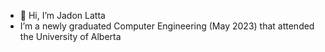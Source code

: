 - 👋 Hi, I’m Jadon Latta
- I’m a newly graduated Computer Engineering (May 2023) that attended the University of Alberta


<!---
lattajadon/lattajadon is a ✨ special ✨ repository because its `README.md` (this file) appears on your GitHub profile.
You can click the Preview link to take a look at your changes.
--->
